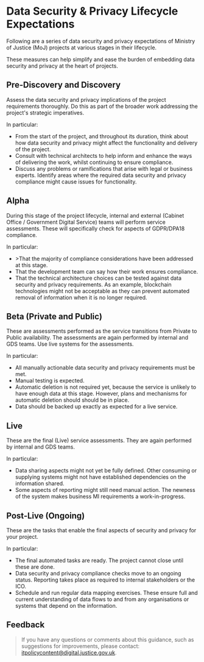# Data Security &amp; Privacy Lifecycle Expectations

Following are a series of data security and privacy expectations of Ministry of Justice \(MoJ\) projects at various stages in their lifecycle.

These measures can help simplify and ease the burden of embedding data security and privacy at the heart of projects.

## Pre-Discovery and Discovery

Assess the data security and privacy implications of the project requirements thoroughly. Do this as part of the broader work addressing the project's strategic imperatives.

In particular:

-   From the start of the project, and throughout its duration, think about how data security and privacy might affect the functionality and delivery of the project.
-   Consult with technical architects to help inform and enhance the ways of delivering the work, whilst continuing to ensure compliance.
-   Discuss any problems or ramifications that arise with legal or business experts. Identify areas where the required data security and privacy compliance might cause issues for functionality.

## Alpha

During this stage of the project lifecycle, internal and external \(Cabinet Office / Government Digital Service\) teams will perform service assessments. These will specifically check for aspects of GDPR/DPA18 compliance.

In particular:

-   &gt;That the majority of compliance considerations have been addressed at this stage.
-   That the development team can say how their work ensures compliance.
-   That the technical architecture choices can be tested against data security and privacy requirements. As an example, blockchain technologies might not be acceptable as they can prevent automated removal of information when it is no longer required.

## Beta \(Private and Public\)

These are assessments performed as the service transitions from Private to Public availability. The assessments are again performed by internal and GDS teams. Use live systems for the assessments.

In particular:

-   All manually actionable data security and privacy requirements must be met.
-   Manual testing is expected.
-   Automatic deletion is not required yet, because the service is unlikely to have enough data at this stage. However, plans and mechanisms for automatic deletion should should be in place.
-   Data should be backed up exactly as expected for a live service.

## Live

These are the final \(Live\) service assessments. They are again performed by internal and GDS teams.

In particular:

-   Data sharing aspects might not yet be fully defined. Other consuming or supplying systems might not have established dependencies on the information shared.
-   Some aspects of reporting might still need manual action. The newness of the system makes business MI requirements a work-in-progress.

## Post-Live \(Ongoing\)

These are the tasks that enable the final aspects of security and privacy for your project.

In particular:

-   The final automated tasks are ready. The project cannot close until these are done.
-   Data security and privacy compliance checks move to an ongoing status. Reporting takes place as required to internal stakeholders or the ICO.
-   Schedule and run regular data mapping exercises. These ensure full and current understanding of data flows to and from any organisations or systems that depend on the information.

## Feedback

> If you have any questions or comments about this guidance, such as suggestions for improvements, please contact: [itpolicycontent@digital.justice.gov.uk](mailto:itpolicycontent@digital.justice.gov.uk).

